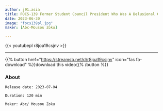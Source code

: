 ```yaml
---
author: j91.asia
title: FOCS-139 Former Student Council President Who Was A Delusional Girl Opened Her Eyes With A Big Penis That She Had Dreamed Of
date: 2023-06-30
image: "focs139pl.jpg"
maker: [Abc-Mousou Zoku]

---
```



{{< youtubepl r8joa19csjnv >}}
___

{{% button href="https://streamsb.net/d/r8joa19csjnv" icon="fas fa-download" %}}download this video{{% /button %}}
### About

`Release date: 2023-07-04`

`Duration: 120 min`

`Maker:	Abc/ Mousou Zoku`
